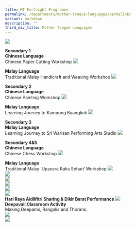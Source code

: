 ```yaml
---
title: MT Fortnight Programme
permalink: /departments/mother-tongue-languages/permalink/
variant: markdown
description: ""
third_nav_title: Mother Tongue Languages
---
```

![](/images/MT3.JPG)

**Secondary 1** <br>
**Chinese Language**<br>
Chinese Paper Cutting Workshop
![](/images/MT4.JPG)

**Malay Language** <br>
Traditional Malay Handicraft and Weaving Workshop
![](/images/MT5.JPG)

**Secondary 2** <br>
**Chinese Language** <br>
Chinese Painting Workshop
![](/images/MT6.JPG)

**Malay Language** <br>
Learning Journey to Kampong Buangkok
![](/images/MT7.JPG)

**Secondary 3** <br>
**Malay Language** <br>
Learning Journey to Sri Warisan Performing Arts Studio
![](/images/MT8.JPG)

**Secondary 4&amp;5** <br>
**Chinese Language** <br>
Chinese Chess Workshop
![](/images/MT9.JPG)

**Malay Language** <br>
Traditional Malay ‘Upacara Raha Sehari’ Workshop
![](/images/MT10.JPG)<br>
![](/images/MT11.JPG)<br>
![](/images/MT12.JPG)<br>
![](/images/MT13.JPG)<br>
![](/images/MT14.JPG)<br>
![](/images/MT15.JPG)<br>
**Hari Raya Aidilfitri Sharing &amp; Dikir Barat Performance**
![](/images/MT16.JPG)<br>
**Deepavali Classroom Activity**<br>
Making Deepams, Rangolis and Thorans.<br>
![](/images/MT17.JPG)<br>
![](/images/MT18.JPG)<br>